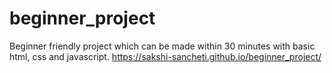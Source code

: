 # beginner_project
Beginner friendly project which can be made within 30 minutes with basic html, css and javascript. 
https://sakshi-sancheti.github.io/beginner_project/
